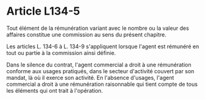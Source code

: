 # Article L134-5

Tout élément de la rémunération variant avec le nombre ou la valeur des affaires constitue une commission au sens du présent chapitre.

Les articles L. 134-6 à L. 134-9 s'appliquent lorsque l'agent est rémunéré en tout ou partie à la commission ainsi définie.

Dans le silence du contrat, l'agent commercial a droit à une rémunération conforme aux usages pratiqués, dans le secteur d'activité couvert par son mandat, là où il exerce son activité. En l'absence d'usages, l'agent commercial a droit à une rémunération raisonnable qui tient compte de tous les éléments qui ont trait à l'opération.
